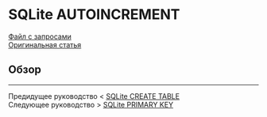 # SQLite AUTOINCREMENT #########################

[Файл с запросами][querys]   
[Оригинальная статья][origin]

[querys]: ./querys.sql
[origin]: https://www.sqlitetutorial.net/sqlite-autoincrement/

## Обзор ##############################

---------------------------------------

Предидущее руководство < [SQLite CREATE TABLE][prev]  
Следующее руководство > [SQLite PRIMARY KEY][next]

[prev]: ../34_CreateTable/translate.md
[next]: ../36_PrimaryKey/translate.md